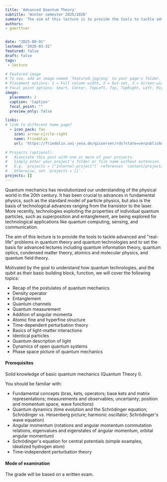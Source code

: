 ```yaml
---
title: 'Advanced Quantum Theory'
subtitle: 'Winter semester 2025/2026'
summary: 'The aim of this lecture is to provide the tools to tackle advanced and "real-life" problems in quantum theory and quantum technologies and to set the basis for advanced lectures including quantum information theory, quantum optics, condensed matter theory, atomics and molecular physics, and quantum field theory.'
authors:
- gaerttner


date: "2025-08-01"
lastmod: "2026-03-31"
featured: false
draft: false
tags:
 - lecture

# Featured image
# To use, add an image named `featured.jpg/png` to your page's folder.
# Placement options: 1 = Full column width, 2 = Out-set, 3 = Screen-width
# Focal point options: Smart, Center, TopLeft, Top, TopRight, Left, Right, BottomLeft, Bottom, BottomRight
image:
  placement: 2
  caption: 'Caption'
  focal_point: ""
  preview_only: false

links:
# link to different home page?
  - icon_pack: fas
    icon: arrow-circle-right
    name: Friedolin
    url: 'https://friedolin.uni-jena.de/qisserver/rds?state=verpublish&status=init&vmfile=no&publishid=243141&moduleCall=webInfo&publishConfFile=webInfo&publishSubDir=veranstaltung'

# Projects (optional).
#   Associate this post with one or more of your projects.
#   Simply enter your project's folder or file name without extension.
#   E.g. `projects = ["internal-project"]` references `content/project/deep-learning/index.md`.
#   Otherwise, set `projects = []`.
projects: []
---
```


Quantum mechanics has revolutionized our understanding of the physical world in the 20th century. It has been crucial to advances in fundamental physics, such as the standard model of particle physics, but also is the basis of technological advances ranging from the transistor to the laser. More recently, technologies exploiting the properties of individual quantum particles, such as superposition and entanglement, are being explored for technological applications like quantum computing, sensing, and communication.

The aim of this lecture is to provide the tools to tackle advanced and "real-life" problems in quantum theory and quantum technologies and to set the basis for advanced lectures including quantum information theory, quantum optics, condensed matter theory, atomics and molecular physics, and quantum field theory.

Motivated by the goal to understand how quantum technologies, and the qubit as their basic building block, function, we will cover the following topics:
- Recap of the postulates of quantum mechanics
- Density operator
- Entanglement
- Quantum channels
- Quantum measurement
- Addition of angular momenta
- Atomic fine and hyperfine structure
- Time-dependent perturbation theory
- Basics of light-matter interactions
- Identical particles
- Quantum description of light
- Dynamics of open quantum systems
- Phase space picture of quantum mechanics

#### Prerequisites
Solid knowledge of basic quantum mechanics (Quantum Theory I).

You should be familiar with:
- Fundamental concepts (bras, kets, operators; base kets and matrix representations; measurements and observables; uncertainty; position and momentum space, wave functions)
- Quantum dynamics (time evolution and the Schrödinger equation; Schrödinger vs. Heisenberg picture; harmonic oscillator; Schrödinger's wave equation)
- Angular momentum (rotations and angular momentum commutation relations, eigenvalues and eigenstates of angular momentum, orbital angular momentum)
- Schrödinger's equation for central potentials (simple examples, idealized hydrogen atom)
- Time-independent perturbation theory

#### Mode of examination
The grade will be based on a written exam.


